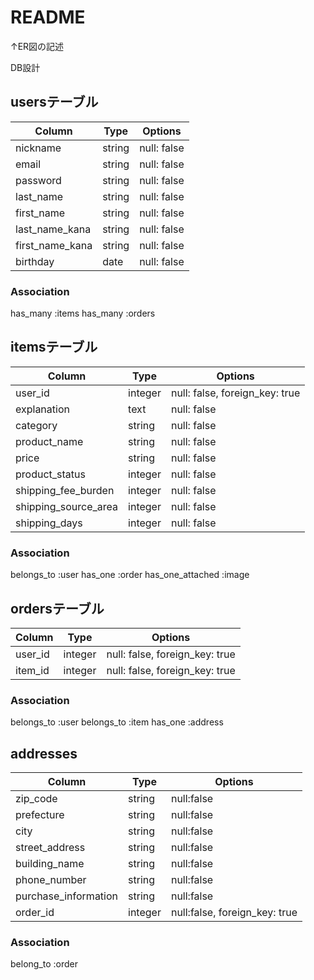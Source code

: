 # README


↑ER図の記述

DB設計

## usersテーブル

| Column   | Type   | Options |
| -----    | ----   | ------- |
| nickname | string | null: false |
| email    | string | null: false |
| password | string | null: false | 
| last_name | string | null: false |
| first_name | string | null: false |
| last_name_kana | string | null: false |
| first_name_kana | string | null: false |
| birthday        | date    | null: false |

### Association

has_many :items
has_many :orders

## itemsテーブル

|Column             |Type     |Options|
|-------------------|---------|-------|
|user_id            | integer | null: false, foreign_key: true |
|explanation        | text    | null: false |
|category           | string  | null: false |
|product_name       | string  | null: false |
|price              | string  | null: false |
|product_status     | integer | null: false |
|shipping_fee_burden| integer | null: false |
|shipping_source_area| integer | null: false |
|shipping_days       | integer | null: false |


### Association

belongs_to :user
has_one :order
has_one_attached :image

## ordersテーブル

|Column |Type   |Options|
|-------|-------|-------|
|user_id|integer|null: false, foreign_key: true|
|item_id|integer|null: false, foreign_key: true|

### Association
belongs_to :user
belongs_to :item
has_one :address

## addresses
|Column        | Type        |Options|
|--------------|-------------|-------|
|zip_code      | string      |null:false|
|prefecture    | string      |null:false|
|city          | string      |null:false|
|street_address| string      |null:false|
|building_name | string      |null:false|
|phone_number  | string      |null:false|
|purchase_information|string |null:false|
|order_id      |integer      |null:false, foreign_key: true|

### Association
belong_to :order